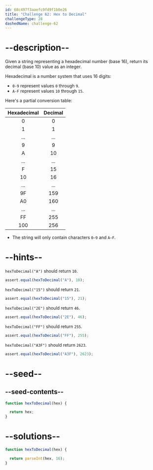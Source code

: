 ```yaml
---
id: 68c497f3aaefc9fd9f1b0e26
title: "Challenge 62: Hex to Decimal"
challengeType: 28
dashedName: challenge-62
---
```


# --description--

Given a string representing a hexadecimal number (base 16), return its decimal (base 10) value as an integer.

Hexadecimal is a number system that uses 16 digits:

- `0-9` represent values `0` through `9`.
- `A-F` represent values `10` through `15`.

Here's a partial conversion table:

| Hexadecimal | Decimal |
|:-----------:|:-------:|
| 0           | 0       |
| 1           | 1       |
| ...         | ...     |
| 9           | 9       |
| A           | 10      |
| ...         | ...     |
| F           | 15      |
| 10          | 16      |
| ...         | ...     |
| 9F          | 159     |
| A0          | 160     |
| ...         | ...     |
| FF          | 255     |
| 100         | 256     |

- The string will only contain characters `0–9` and `A–F`.

# --hints--

`hexToDecimal("A")` should return `10`.

```js
assert.equal(hexToDecimal("A"), 10);
```

`hexToDecimal("15")` should return `21`.

```js
assert.equal(hexToDecimal("15"), 21);
```

`hexToDecimal("2E")` should return `46`.

```js
assert.equal(hexToDecimal("2E"), 46);
```

`hexToDecimal("FF")` should return `255`.

```js
assert.equal(hexToDecimal("FF"), 255);
```

`hexToDecimal("A3F")` should return `2623`.

```js
assert.equal(hexToDecimal("A3F"), 2623);
```

# --seed--

## --seed-contents--

```js
function hexToDecimal(hex) {

  return hex;
}
```

# --solutions--

```js
function hexToDecimal(hex) {

  return parseInt(hex, 16);
}
```
